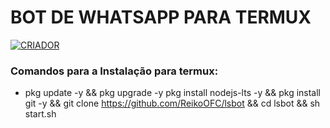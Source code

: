 # BOT DE WHATSAPP PARA TERMUX
<a href="https://www.youtube.com/@NabutoLs"><img title="CRIADOR"    src="https://img.shields.io/badge/Criador-Nabuto Ls-purple.svg?style=for-the-badge&logo=github"></a>
    </p>
    <p>

### Comandos para a Instalação para termux:

- pkg update -y && pkg upgrade -y pkg install nodejs-lts -y && pkg install git -y && git clone https://github.com/ReikoOFC/lsbot && cd lsbot && sh start.sh
